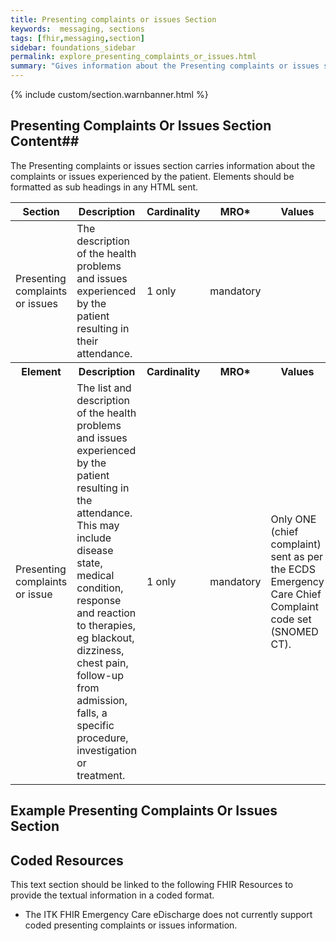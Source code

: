 ```yaml
---
title: Presenting complaints or issues Section
keywords:  messaging, sections
tags: [fhir,messaging,section]
sidebar: foundations_sidebar
permalink: explore_presenting_complaints_or_issues.html
summary: "Gives information about the Presenting complaints or issues section"
---
```


{% include custom/section.warnbanner.html %}

## Presenting Complaints Or Issues Section Content##
The Presenting complaints or issues section carries information about the complaints or issues experienced by the patient. Elements should be formatted as sub headings in any HTML sent.

<table style="width:100%;max-width: 100%;">
	<thead>
		<tr>
			<th width="18%">Section</th>
			<th width="30%">Description</th>
			<th width="11%">Cardinality</th>
			<th width="11%">MRO*</th>
			<th width="30%">Values</th>
		</tr>
	</thead>
 <tbody>
  <tr>
   <td>Presenting complaints or issues</td>
   <td>The description of the health problems and issues experienced by the patient resulting in their attendance.</td>
   <td>1 only</td>
   <td>mandatory</td>
   <td>&nbsp;</td>
  </tr>
		<tr>
			<th>Element</th>
			<th>Description</th>
			<th>Cardinality</th>
			<th>MRO*</th>
			<th>Values</th>
		</tr>
  <tr>
   <td>Presenting complaints or issue</td>
   <td>The list and description of the health problems and issues experienced by the patient resulting in the attendance. This may include disease state, medical condition, response and reaction to therapies, eg blackout, dizziness, chest pain, follow-up from admission, falls, a specific procedure, investigation or treatment.</td>
   <td>1 only</td>
   <td>mandatory</td>
   <td>Only ONE (chief complaint) sent as per the ECDS Emergency Care Chief Complaint code set (SNOMED CT).</td>
  </tr>
 </tbody>
</table>

## Example Presenting Complaints Or Issues Section ##

<script src="https://gist.github.com/IOPS-DEV/cec203cc480ab3a7977f281c68d96461.js"></script>

## Coded Resources ##

This text section should be linked to the following FHIR Resources to provide the textual information in a coded format.

- The ITK FHIR Emergency Care eDischarge does not currently support coded presenting complaints or issues information.






